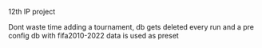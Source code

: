 12th IP project

Dont waste time adding a tournament, db gets deleted every run and a pre config db with fifa2010-2022 data is used as preset
